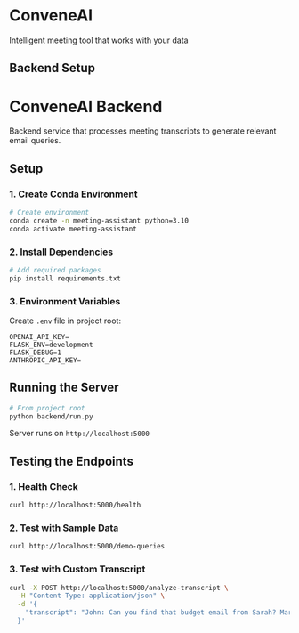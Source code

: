 # ConveneAI
Intelligent meeting tool that works with your data


## Backend Setup
# ConveneAI Backend

Backend service that processes meeting transcripts to generate relevant email queries.

## Setup

### 1. Create Conda Environment

```bash
# Create environment
conda create -n meeting-assistant python=3.10
conda activate meeting-assistant
```

### 2. Install Dependencies

```bash
# Add required packages
pip install requirements.txt
```

### 3. Environment Variables

Create `.env` file in project root:
```env
OPENAI_API_KEY=
FLASK_ENV=development
FLASK_DEBUG=1
ANTHROPIC_API_KEY=
```

## Running the Server

```bash
# From project root
python backend/run.py
```

Server runs on `http://localhost:5000`

## Testing the Endpoints

### 1. Health Check
```bash
curl http://localhost:5000/health
```

### 2. Test with Sample Data
```bash
curl http://localhost:5000/demo-queries
```

### 3. Test with Custom Transcript
```bash
curl -X POST http://localhost:5000/analyze-transcript \
  -H "Content-Type: application/json" \
  -d '{
    "transcript": "John: Can you find that budget email from Sarah? Mary: The one from last week with the Excel file?"
  }'
```

